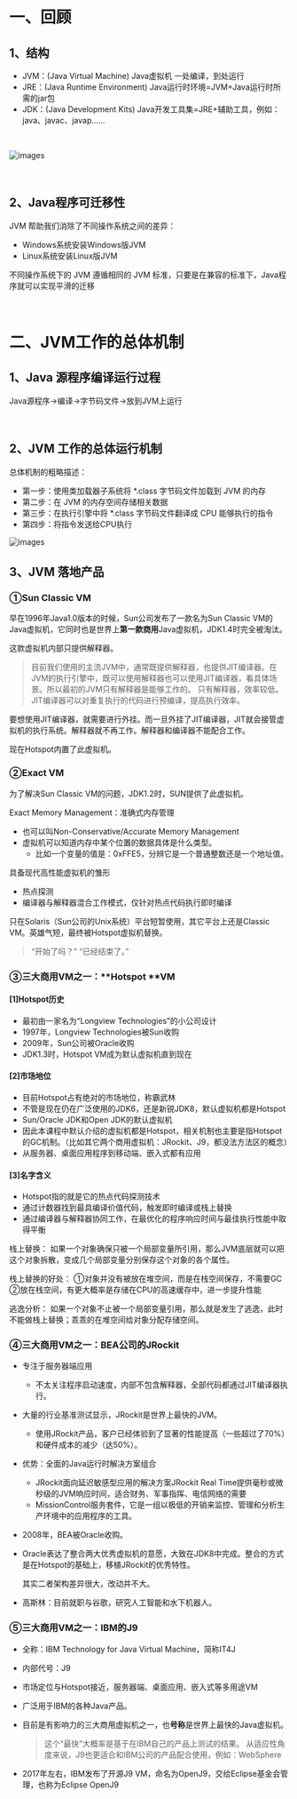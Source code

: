 # 一、回顾
## 1、结构
- JVM：(Java Virtual Machine) Java虚拟机 一处编译，到处运行
- JRE：(Java Runtime Environment) Java运行时环境=JVM+Java运行时所需的jar包
- JDK：(Java Development Kits) Java开发工具集=JRE+辅助工具，例如：java、javac、javap……

<br/>

![images](./images/img001.png)

<br/>

## 2、Java程序可迁移性
JVM 帮助我们消除了不同操作系统之间的差异：
- Windows系统安装Windows版JVM
- Linux系统安装Linux版JVM

不同操作系统下的 JVM 遵循相同的 JVM 标准，只要是在兼容的标准下，Java程序就可以实现平滑的迁移

<br/>

# 二、JVM工作的总体机制

## 1、Java 源程序编译运行过程
Java源程序→编译→字节码文件→放到JVM上运行

<br/>

## 2、JVM 工作的总体运行机制

总体机制的粗略描述：

- 第一步：使用类加载器子系统将 *.class 字节码文件加载到 JVM 的内存
- 第二步：在 JVM 的内存空间存储相关数据
- 第三步：在执行引擎中将 *.class 字节码文件翻译成 CPU 能够执行的指令
- 第四步：将指令发送给CPU执行

![images](./images/img002.png)

## 3、JVM 落地产品

### ①Sun Classic VM

早在1996年Java1.0版本的时候，Sun公司发布了一款名为Sun Classic VM的Java虚拟机，它同时也是世界上**第一款商用**Java虚拟机，JDK1.4时完全被淘汰。

这款虚拟机内部只提供解释器。

> 目前我们使用的主流JVM中，通常既提供解释器，也提供JIT编译器。在JVM的执行引擎中，既可以使用解释器也可以使用JIT编译器，看具体场景。所以最初的JVM只有解释器是能够工作的。
只有解释器，效率较低。
JIT编译器可以对重复执行的代码进行预编译，提高执行效率。

要想使用JIT编译器，就需要进行外挂。而一旦外挂了JIT编译器，JIT就会接管虚拟机的执行系统。解释器就不再工作。解释器和编译器不能配合工作。

现在Hotspot内置了此虚拟机。



### ②Exact VM

为了解决Sun Classic VM的问题，JDK1.2时，SUN提供了此虚拟机。

Exact Memory Management：准确式内存管理

- 也可以叫Non-Conservative/Accurate Memory Management
- 虚拟机可以知道内存中某个位置的数据具体是什么类型。
    - 比如一个变量的值是：0xFFE5，分辨它是一个普通整数还是一个地址值。

具备现代高性能虚拟机的雏形

- 热点探测
- 编译器与解释器混合工作模式，仅针对热点代码执行即时编译

只在Solaris（Sun公司的Unix系统）平台短暂使用，其它平台上还是Classic VM。英雄气短，最终被Hotspot虚拟机替换。

> “开始了吗？”
“已经结束了。”



### ③三大商用VM之一：**Hotspot **VM

#### [1]Hotspot历史

- 最初由一家名为“Longview Technologies”的小公司设计
- 1997年，Longview Technologies被Sun收购
- 2009年，Sun公司被Oracle收购
- JDK1.3时，Hotspot VM成为默认虚拟机直到现在



#### [2]市场地位

- 目前Hotspot占有绝对的市场地位，称霸武林
- 不管是现在仍在广泛使用的JDK6，还是新锐JDK8，默认虚拟机都是Hotspot
- Sun/Oracle JDK和Open JDK的默认虚拟机
- 因此本课程中默认介绍的虚拟机都是Hotspot，相关机制也主要是指Hotspot的GC机制。（比如其它两个商用虚拟机：JRockit、J9，都没法方法区的概念）
- 从服务器、桌面应用程序到移动端、嵌入式都有应用



#### [3]名字含义

- Hotspot指的就是它的热点代码探测技术
- 通过计数器找到最具编译价值代码，触发即时编译或栈上替换
- 通过编译器与解释器协同工作，在最优化的程序响应时间与最佳执行性能中取得平衡

栈上替换：
如果一个对象确保只被一个局部变量所引用，那么JVM底层就可以把这个对象拆散，变成几个局部变量分别保存这个对象的各个属性。

栈上替换的好处：
①对象并没有被放在堆空间，而是在栈空间保存，不需要GC
②放在栈空间，有更大概率是存储在CPU的高速缓存中，进一步提升性能

逃逸分析：
如果一个对象不止被一个局部变量引用，那么就是发生了逃逸，此时不能做栈上替换；乖乖的在堆空间给对象分配存储空间。



### ④三大商用VM之一：BEA公司的JRockit

- 专注于服务器端应用
    - 不太关注程序启动速度，内部不包含解释器，全部代码都通过JIT编译器执行。
- 大量的行业基准测试显示，JRockit是世界上最快的JVM。
    - 使用JRockit产品，客户已经体验到了显著的性能提高（一些超过了70%）和硬件成本的减少（达50%）。
- 优势：全面的Java运行时解决方案组合
    - JRockit面向延迟敏感型应用的解决方案JRockit Real Time提供毫秒或微秒级的JVM响应时间，适合财务、军事指挥、电信网络的需要
    - MissionControl服务套件，它是一组以极低的开销来监控、管理和分析生产环境中的应用程序的工具。
- 2008年，BEA被Oracle收购。
- Oracle表达了整合两大优秀虚拟机的意愿，大致在JDK8中完成。整合的方式是在Hotspot的基础上，移植JRockit的优秀特性。

  其实二者架构差异很大，改动并不大。
- 高斯林：目前就职与谷歌，研究人工智能和水下机器人。



### ⑤三大商用VM之一：IBM的J9

- 全称：IBM Technology for Java Virtual Machine，简称IT4J
- 内部代号：J9
- 市场定位与Hotspot接近，服务器端、桌面应用、嵌入式等多用途VM
- 广泛用于IBM的各种Java产品。
- 目前是有影响力的三大商用虚拟机之一，也**号称**是世界上最快的Java虚拟机。

  > 这个“最快”大概率是基于在IBM自己的产品上测试的结果。
  从适应性角度来说，J9也更适合和IBM公司的产品配合使用，例如：WebSphere
- 2017年左右，IBM发布了开源J9 VM，命名为OpenJ9，交给Eclipse基金会管理，也称为Eclipse OpenJ9